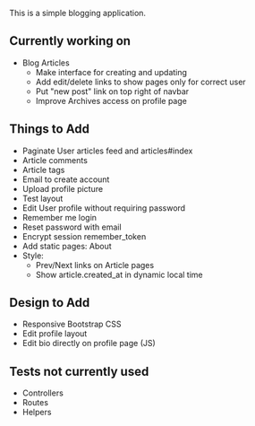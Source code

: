 This is a simple blogging application.

Currently working on
----
* Blog Articles
  * Make interface for creating and updating
  * Add edit/delete links to show pages only for correct user
  * Put "new post" link on top right of navbar
  * Improve Archives access on profile page

Things to Add
----
* Paginate User articles feed and articles#index
* Article comments
* Article tags
* Email to create account
* Upload profile picture
* Test layout
* Edit User profile without requiring password
* Remember me login
* Reset password with email
* Encrypt session remember_token
* Add static pages: About
* Style:
  * Prev/Next links on Article pages
  * Show article.created_at in dynamic local time

Design to Add
----
* Responsive Bootstrap CSS
* Edit profile layout
* Edit bio directly on profile page (JS)

Tests not currently used
----
* Controllers
* Routes
* Helpers
